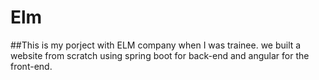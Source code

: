 # Elm

##This is my porject with ELM company when I was trainee. we built a website from scratch using spring boot for back-end and angular for the front-end.
